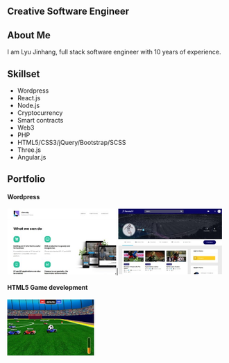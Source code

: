## Creative Software Engineer


## About Me
I am Lyu Jinhang, full stack software engineer with 10 years of experience.

## Skillset
- Wordpress
- React.js
- Node.js
- Cryptocurrency
- Smart contracts
- Web3
- PHP
- HTML5/CSS3/jQuery/Bootstrap/SCSS
- Three.js
- Angular.js

## Portfolio
#### Wordpress
<a target="_blank" href="https://portfolio.literally.co.jp/" ><img height="150" src="https://github.com/TruePai/TruePai/blob/main/assets/company-site.jpg?raw=true" ></a>|<a target="_blank" href="https://panenkatv.com/" ><img height="150" src="https://github.com/TruePai/TruePai/blob/main/assets/soccer-platform2.jpg?raw=true" ></a>

#### HTML5 Game development
<a target="_blank" href="http://lyu-apps.herokuapp.com/games/bumper-fifa" ><img width="200" src="https://github.com/TruePai/TruePai/blob/main/assets/car-soccer.jpg?raw=true" ></a>




<!--
**TruePai/TruePai** is a ✨ _special_ ✨ repository because its `README.md` (this file) appears on your GitHub profile.

Here are some ideas to get you started:

- 🔭 I’m currently working on ...
- 🌱 I’m currently learning ...
- 👯 I’m looking to collaborate on ...
- 🤔 I’m looking for help with ...
- 💬 Ask me about ...
- 📫 How to reach me: ...
- 😄 Pronouns: ...
- ⚡ Fun fact: ...
-->
